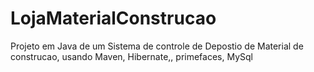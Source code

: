 # LojaMaterialConstrucao
Projeto em Java de um Sistema de controle de Depostio de Material de construcao, usando Maven, Hibernate,, primefaces, MySql
